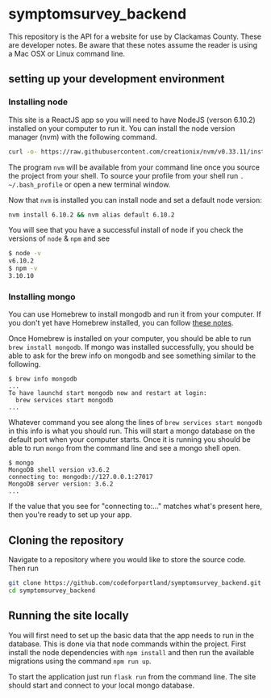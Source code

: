 # symptomsurvey_backend

This repository is the API for a website for use by Clackamas County.  These are developer notes.
Be aware that these notes assume the reader is using a Mac OSX or Linux command line.

## setting up your development environment

### Installing node

This site is a ReactJS app so you will need to have NodeJS (verson 6.10.2) installed on your computer to run it.  You can install the node version manager (nvm) with the following command.

```bash
curl -o- https://raw.githubusercontent.com/creationix/nvm/v0.33.11/install.sh | bash
```

The program `nvm` will be available from your command line once you source the project from your shell. To source your profile from your shell run `. ~/.bash_profile` or open a new terminal window.

Now that `nvm` is installed you can install node and set a default node version:

```bash
nvm install 6.10.2 && nvm alias default 6.10.2
```

You will see that you have a successful install of node if you check the versions of `node` & `npm` and see

```bash
$ node -v
v6.10.2
$ npm -v
3.10.10
```

### Installing mongo

You can use Homebrew to install mongodb and run it from your computer.  If you don't yet have Homebrew installed, you can follow [these notes](https://brew.sh/).

Once Homebrew is installed on your computer, you should be able to run `brew install mongodb`. If mongo was installed successfully, you should be able to ask for the brew info on mongodb and see something similar to the following.

```
$ brew info mongodb
...
To have launchd start mongodb now and restart at login:
  brew services start mongodb
...
```

Whatever command you see along the lines of `brew services start mongodb` in this info is what you should run. This will start a mongo database on the default port when your computer starts. Once it is running you should be able to run `mongo` from the command line and see a mongo shell open.

```
$ mongo
MongoDB shell version v3.6.2
connecting to: mongodb://127.0.0.1:27017
MongoDB server version: 3.6.2
...
```

If the value that you see for "connecting to:..." matches what's present here, then you're ready to set up your app.

## Cloning the repository

Navigate to a repository where you would like to store the source code.  Then run

```bash
git clone https://github.com/codeforportland/symptomsurvey_backend.git
cd symptomsurvey_backend
```

## Running the site locally

You will first need to set up the basic data that the app needs to run in the database.  This is done via that node commands within the project.  First install the node dependencies with `npm install` and then run the available migrations using the command `npm run up`.

To start the application just run `flask run` from the command line.  The site should start and connect to your local mongo database.

